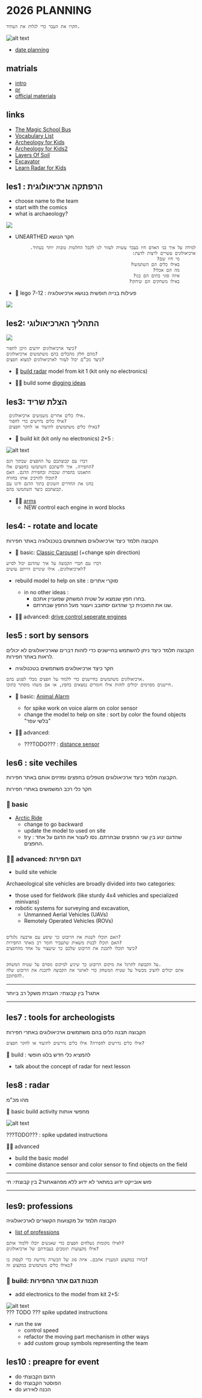 # 2026 PLANNING 

```
חקרו את העבר כדי לגלות את העתיד.
```

![alt text](image.png)

* [date planning](./dates.md)

## matrials

* [intro](./intro.md)
* [pr](./pr.md)
* [official materials](./official.md)

## links

* [The Magic School Bus](https://www.youtube.com/watch?v=eET9BNpTmWk)
* [Vocabulary List](https://www.merriam-webster.com/vocabulary/archaeology-vocabulary-list)
* [Archeology for Kids](https://www.nps.gov/subjects/archeology/archeology-for-kids.htm)
* [Archeology for Kids2](https://online.kidsdiscover.com/unit/archaeology)
* [Layers Of Soil](https://www.youtube.com/watch?v=bgqea0E2eAY)
* [Excavator](https://kids.kiddle.co/Excavator)
* [Learn Radar for Kids](https://www.youtube.com/watch?v=ppKyRyYvicg)



## les1 : הרפתקה ארכיאולוגית 
* choose name to the team
* start with the comics
* what is archaeology?

![](image-7.png)

* UNEARTHED חקר הנושא

<div dir="rtl" lang="he">

```
למידה על איך בני האדם חיו בעבר עשויה לעזור לנו לקבל החלטות טובות יותר בעתיד.
ארכיאולוגים עשויים לרצות לדעת:
      מי חיו שם?
      באילו כלים הם השתמשו?
      מה הם אכלו?
      איזה סוגי בתים הם בנו?
      באילו משחקים הם שיחקו?

```

</div>

* 🔨 lego 7-12 :  פעילות בנייה חופשית בנושא ארכיאולוגיה

![](image-8.png)



## les2:  התהליך הארכיאולוגי

![](image-9.png)



```
כיצד ארכיאולוגים יודעים היכן לחפור?
מהם חלק מהכלים בהם משתמשים ארכיאולוגים?
כיצד מכ”ם יכול לעזור לארכיאולוגים למצוא חפצים?
```


* 🔨 [build radar](./official.md#model1)  model from kit 1 (kit only no electronics)

* 🔨🔨 build some [digging ideas](./digging.md)



## les3:  הצלת שריד

```
 אילו כלים אחרים משמשים ארכיאולוגים. 
 אילו כלים נדרשים כדי לחפור? 
 באילו כלים משתמשים לתיעוד או לחקר חפצים?

```

* 🔨 build kit (kit only no electronics) 2+5 :  

![alt text](image-10.png)

```
דברו עם קבוצתכם על החפצים שבתוך דגם
החפירה. איך לדעתכם השתמשו בחפצים אלו?
התאמנו בהסרת שכבות ובחפירת הדגם. האם
תוכלו להרכיב אותו בחזרה?
בחנו את החדרים השונים בתוך הדגם ודונו עם
קבוצתכם כיצד השתמשו בהם.
```

* 🔨🔨 [arms](../200_subs/arms/readme.md) 
  * NEW control each engine in word blocks 




## les4: - rotate and locate

הקבוצה תלמד כיצד ארכיאולוגים
משתמשים בטכנולוגיה באתר חפירות

  * 🔨 basic: [Classic Carousel](https://education.lego.com/en-us/lessons/spikeessential-amazing-amusement-park/spikeessential-classic-carousel/) (+change spin direction)

```
דברו עם חברי הקבוצה על איך שהדגם יכול לסייע
לארכיאולוגים. אילו שינויים הייתם עושים?
```

* rebuild model to help on site :  סוקרי אתרים
    * in no other ideas : 
        * בחרו חפץ שנמצא על שטיח המשחק שמעניין
אתכם.
        * שנו את התוכנית כך שהדגם יסתובב ויעצור מעל
החפץ שבחרתם.

* 🔨🔨 advanced:  [drive control seperate engines](../202_driving/4_parking/readme.md)




## les5 : sort by sensors

הקבוצה תלמד כיצד ניתן להשתמש
בחיישנים כדי לזהות דברים
שארכיאולוגים לא יכולים לראות
באתר חפירות.
* חקר כיצד ארכיאולוגים משתמשים בטכנולוגיה

```
ארכיאולוגים משתמשים בחיישנים כדי ללמוד על חפצים מבלי לפגוע בהם.
חיישנים מסוימים יכולים לזהות אילו חומרים נמצאים בחפץ, או אם משהו מוסתר בתוכו.
```

* 🔨 basic: [Animal Alarm](https://education.lego.com/en-us/lessons/spikeessential-great-adventures/spikeessential-animal-alarm/)
    * for spike work on voice alarm on color sensor
    * change the model to help on site : sort by color the found objects "בלשי עפר"

* 🔨🔨 advanced: 
  * ???TODO??? :  [distance sensor](../101_basic/sensorsTests/distanceTest.md)




## les6 : site vechiles

הקבוצה תלמד כיצד ארכיאולוגים
מטפלים בחפצים ומזיזים אותם באתר
חפירות.

חקר כלי רכב המשמשים באתרי חפירות

###  🔨 basic
* [Arctic Ride](https://education.lego.com/en-us/lessons/spikeessential-great-adventures/spikeessential-arctic-ride/)
    * change to go backward 
    * update the model to used on site
    * try : שהדגם ינוע בין שני החפצים שבחרתם. נסו לעצור את הדגם על אחד החפצים. 

### 🔨🔨 advanced: דגם חפירות

* build site vehicle


Archaeological site vehicles are broadly divided into two categories: 
* those used for fieldwork (like sturdy 4x4 vehicles and specialized minivans) 
* robotic systems for surveying and excavation,
    * Unmanned Aerial Vehicles (UAVs) 
    * Remotely Operated Vehicles (ROVs)

```

האם תוכלו לשנות את הרובוט כך שיסע עם ארבעה גלגלים?
האם תוכלו לבנות משאית שתעביר חומר רב מאתר החפירות?
כיצד תוכלו לתכנת את הרובוט שלכם כך שיעצור על אחד מהחפצים?


על הקבוצה לתרגל את מיקום הרובוט כך שיגיע למיקום מסוים על שטיח המשחק.
אתם יכולים להציב מכשול על שטיח המשחק כדי לאתגר את הקבוצה לתכנת את הרובוט שלה להסתובב.
```

----

אתגר1 בין קבוצתי: העברת משקל רב ביותר

----





## les7 : tools for archeologists

הקבוצה תבנה כלים בהם משתמשים ארכיאולוגים באתרי חפירות

```
אילו כלים נדרשים לחפירה? אילו כלים נדרשים לתיעוד או לחקר חפצים?
```

🔨 build : להמציא כלי חדש בלגו חופשי

* talk about the concept of radar for next lesson

## les8 : radar

מהו מכ"מ

🔨 basic build activity מחפשי אותות

![alt text](image-2.png)  

???TODO??? : spike updated instructions

🔨🔨 advanced 
* build the basic model
* combine distance sensor and color sensor to find objects on the field


----

אתגר2 בין קבוצתי: חיaפוש אובייקט ידוע במתאר לא ידוע ללא מפה

----

## les9: professions 

הקבוצה תלמד על מקצועות הקשורים לארכיאולוגיה
* [list of professions](./professions.md)
```
לאילו מקומות נשלחים חפצים כדי שאנשים יוכלו ללמוד אותם?
אילו מקצועות תומכים בעבודתם של ארכיאולוגים?

בחרו במקצוע המעניין אתכם. איזה סוג של הכשרה נדרשת כדי לעסוק בו? 
באילו כלים משתמשים במקצוע זה?

```


### 🔨 build: תכנות דגם אתר החפירות
* add electronics to the model from kit 2+5:

![alt text](image-4.png)  
??? TODO ??? spike updated instructions

* run the sw 
    * control speed
    * refactor the moving part mechanism in other ways
    * add custom group symbols representing the team






## les10 : preapre for event
* do הדגם הקבוצתי
* do הפוסטר הקבוצתי
* do הכנה לאירוע
